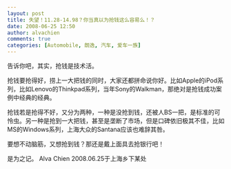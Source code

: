 ```yaml
---
layout: post
title: 失望！11.28-14.98？你当真以为抢钱这么容易么！？
date: 2008-06-25 12:50
author: alvachien
comments: true
categories: [Automobile, 朗逸, 汽车, 爱车一族]
---
```

<div id="bp-C678F199F470A1FB_1260-content">

告诉你吧，其实，抢钱是技术活。

抢钱要抢得好，捞上一大把钱的同时，大家还都拼命说你好。比如Apple的iPod系列，比如Lenovo的Thinkpad系列，当年Sony的Walkman，那绝对是抢钱成功案例中经典的经典。

抢钱若是抢得不好，又分为两种，一种是没抢到钱，还被人BS一把，是标准的可怜虫。另一种是抢到一大把钱，甚至是垄断了市场，但是口碑依旧极其不佳，比如MS的Windows系列，上海大众的Santana应该也难辞其咎。

要想不动脑筋，又想抢到钱？那还是戴上面具去抢银行吧！

是为之记。
Alva Chien
2008.06.25于上海乡下某处

</div>
